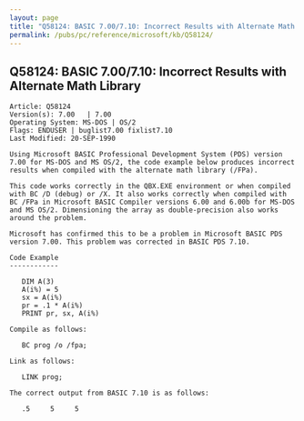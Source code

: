 ```yaml
---
layout: page
title: "Q58124: BASIC 7.00/7.10: Incorrect Results with Alternate Math Library"
permalink: /pubs/pc/reference/microsoft/kb/Q58124/
---
```


## Q58124: BASIC 7.00/7.10: Incorrect Results with Alternate Math Library

	Article: Q58124
	Version(s): 7.00   | 7.00
	Operating System: MS-DOS | OS/2
	Flags: ENDUSER | buglist7.00 fixlist7.10
	Last Modified: 20-SEP-1990
	
	Using Microsoft BASIC Professional Development System (PDS) version
	7.00 for MS-DOS and MS OS/2, the code example below produces incorrect
	results when compiled with the alternate math library (/FPa).
	
	This code works correctly in the QBX.EXE environment or when compiled
	with BC /D (debug) or /X. It also works correctly when compiled with
	BC /FPa in Microsoft BASIC Compiler versions 6.00 and 6.00b for MS-DOS
	and MS OS/2. Dimensioning the array as double-precision also works
	around the problem.
	
	Microsoft has confirmed this to be a problem in Microsoft BASIC PDS
	version 7.00. This problem was corrected in BASIC PDS 7.10.
	
	Code Example
	------------
	
	   DIM A(3)
	   A(i%) = 5
	   sx = A(i%)
	   pr = .1 * A(i%)
	   PRINT pr, sx, A(i%)
	
	Compile as follows:
	
	   BC prog /o /fpa;
	
	Link as follows:
	
	   LINK prog;
	
	The correct output from BASIC 7.10 is as follows:
	
	   .5     5     5
